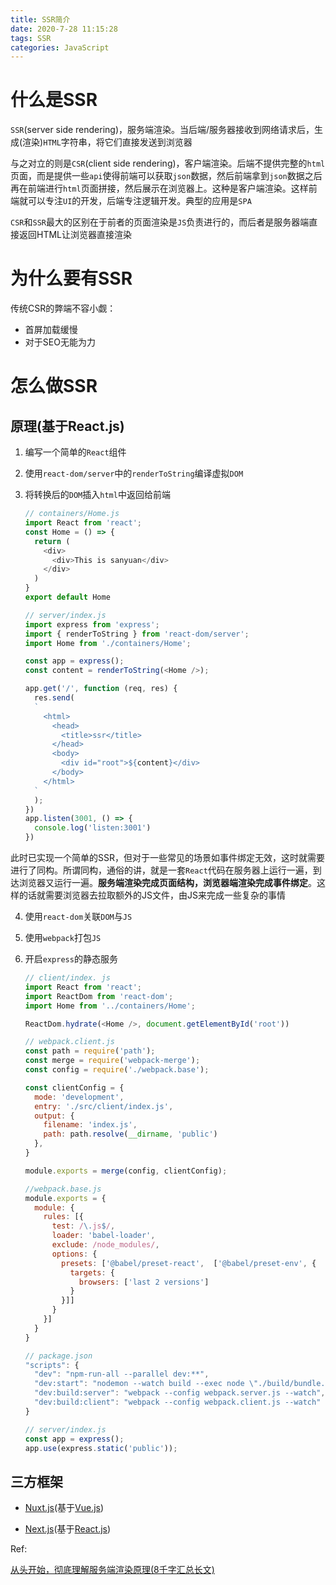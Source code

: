 ```yaml
---
title: SSR简介
date: 2020-7-28 11:15:28
tags: SSR
categories: JavaScript
---
```


# 什么是SSR

`SSR`(server side rendering)，服务端渲染。当后端/服务器接收到网络请求后，生成(渲染)`HTML`字符串，将它们直接发送到浏览器

与之对立的则是`CSR`(client side rendering)，客户端渲染。后端不提供完整的`html`页面，而是提供一些`api`使得前端可以获取`json`数据，然后前端拿到`json`数据之后再在前端进行`html`页面拼接，然后展示在浏览器上。这种是客户端渲染。这样前端就可以专注`UI`的开发，后端专注逻辑开发。典型的应用是`SPA`

`CSR`和`SSR`最大的区别在于前者的页面渲染是`JS`负责进行的，而后者是服务器端直接返回HTML让浏览器直接渲染

# 为什么要有SSR

传统CSR的弊端不容小觑：

- 首屏加载缓慢
- 对于SEO无能为力

# 怎么做SSR

## 原理(基于React.js)

1. 编写一个简单的`React`组件

2. 使用`react-dom/server`中的`renderToString`编译虚拟`DOM`

3. 将转换后的`DOM`插入`html`中返回给前端

    ``` js
    // containers/Home.js
    import React from 'react';
    const Home = () => {
      return (
        <div>
          <div>This is sanyuan</div>
        </div>
      )
    }
    export default Home

    // server/index.js
    import express from 'express';
    import { renderToString } from 'react-dom/server';
    import Home from './containers/Home';

    const app = express();
    const content = renderToString(<Home />);

    app.get('/', function (req, res) {
      res.send(
      `
        <html>
          <head>
            <title>ssr</title>
          </head>
          <body>
            <div id="root">${content}</div>
          </body>
        </html>
      `
      );
    })
    app.listen(3001, () => {
      console.log('listen:3001')
    })
    ```

此时已实现一个简单的SSR，但对于一些常见的场景如事件绑定无效，这时就需要进行了同构。所谓同构，通俗的讲，就是一套`React`代码在服务器上运行一遍，到达浏览器又运行一遍。**服务端渲染完成页面结构，浏览器端渲染完成事件绑定**。这样的话就需要浏览器去拉取额外的JS文件，由JS来完成一些复杂的事情

4. 使用`react-dom`关联`DOM`与`JS`

5. 使用`webpack`打包`JS`

6. 开启`express`的静态服务

    ``` js
    // client/index. js
    import React from 'react';
    import ReactDom from 'react-dom';
    import Home from '../containers/Home';

    ReactDom.hydrate(<Home />, document.getElementById('root'))

    // webpack.client.js
    const path = require('path');
    const merge = require('webpack-merge');
    const config = require('./webpack.base');

    const clientConfig = {
      mode: 'development',
      entry: './src/client/index.js',
      output: {
        filename: 'index.js',
        path: path.resolve(__dirname, 'public')
      },
    }

    module.exports = merge(config, clientConfig);

    //webpack.base.js
    module.exports = {
      module: {
        rules: [{
          test: /\.js$/,
          loader: 'babel-loader',
          exclude: /node_modules/,
          options: {
            presets: ['@babel/preset-react',  ['@babel/preset-env', {
              targets: {
                browsers: ['last 2 versions']
              }
            }]]
          }
        }]
      }
    }

    // package.json
    "scripts": {
      "dev": "npm-run-all --parallel dev:**",
      "dev:start": "nodemon --watch build --exec node \"./build/bundle.js\"",
      "dev:build:server": "webpack --config webpack.server.js --watch",
      "dev:build:client": "webpack --config webpack.client.js --watch"
    }

    // server/index.js
    const app = express();
    app.use(express.static('public'));
    ```

## 三方框架

- [Nuxt.js](https://nuxtjs.org/)(基于[Vue.js](https://cn.vuejs.org/index.html))

- [Next.js](https://nextjs.frontendx.cn/)(基于[React.js](https://react.docschina.org))

Ref:

[从头开始，彻底理解服务端渲染原理(8千字汇总长文)](https://segmentfault.com/a/1190000020029159?utm_source=tag-newest)
